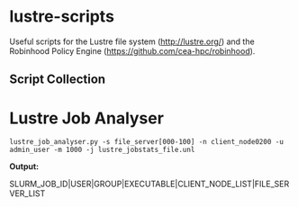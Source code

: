# lustre-scripts
Useful scripts for the Lustre file system (http://lustre.org/) and the Robinhood Policy Engine (https://github.com/cea-hpc/robinhood).

## Script Collection

# Lustre Job Analyser

```
lustre_job_analyser.py -s file_server[000-100] -n client_node0200 -u admin_user -m 1000 -j lustre_jobstats_file.unl
```
__Output:__

SLURM_JOB_ID|USER|GROUP|EXECUTABLE|CLIENT_NODE_LIST|FILE_SERVER_LIST
